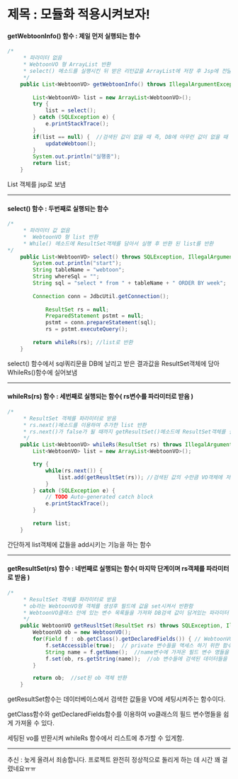 # 제목 :  모듈화 적용시켜보자!

#### getWebtoonInfo() 함수 : 제일 먼저 실행되는 함수

~~~java
/*
	 * 파라미터 없음
	 * WebtoonVO 형 ArrayList 반환
	 * select() 메소드를 실행시킨 뒤 받은 리턴값을 ArrayList에 저장 후 Jsp에 전달
	 */
	public List<WebtoonVO> getWebtoonInfo() throws IllegalArgumentException, IllegalAccessException {
		
		List<WebtoonVO> list = new ArrayList<WebtoonVO>();
		try {
			list = select();
		} catch (SQLException e) {
			e.printStackTrace();
		}
		if(list == null) {	//검색된 값이 없을 때 즉, DB에 아무런 값이 없을 때 실행
			updateWebtoon();
		}
		System.out.println("실행중");
		return list;
	}
~~~



List 객체를 jsp로 보냄

---

#### select() 함수 : 두번째로 실행되는 함수

~~~java
/*
	 * 파라미터 값 없음
	 *  WebtoonVO 형 list 반환
	 * While() 메소드에 ResultSet객체를 담아서 실행 후 반환 된 list를 반환
*/
	public List<WebtoonVO> select() throws SQLException, IllegalArgumentException, IllegalAccessException {
		System.out.println("start");
		String tableName = "webtoon";
		String whereSql = "";
		String sql = "select * from " + tableName + " ORDER BY week";
		
		Connection conn = JdbcUtil.getConnection();
		
			ResultSet rs = null;
			PreparedStatement pstmt = null;
			pstmt = conn.prepareStatement(sql);
			rs = pstmt.executeQuery();
						
		return whileRs(rs);	//list로 반환
	}
~~~



select() 함수에서 sql쿼리문을 DB에 날리고 받은 결과값을 ResultSet객체에 담아 WhileRs()함수에 실어보냄

---

#### whileRs(rs) 함수 : 세번째로 실행되는 함수( rs변수를 파라미터로 받음 )

~~~java
/*
	 * ResultSet 객체를 파라미터로 받음
	 * rs.next()메소드를 이용하여 추가한 list 반환
	 * rs.next()가 false가 될 때까지 getResultSet()메소드에 ResultSet객체를 실어서 실행시킴
	 */
	public List<WebtoonVO> whileRs(ResultSet rs) throws IllegalArgumentException, IllegalAccessException {
		List<WebtoonVO> list = new ArrayList<WebtoonVO>();

		try {
			while(rs.next()) {
				list.add(getReusltSet(rs));	//검색된 값의 수만큼 VO객체에 저장하는 함수 실행하고 list에 추
			}
		} catch (SQLException e) {
			// TODO Auto-generated catch block
			e.printStackTrace();
		}
		
		return list;
	}
~~~



간단하게 list객체에 값들을 add시키는 기능을 하는 함수

---

#### getResultSet(rs) 함수 : 네번째로 실행되는 함수( 마지막 단계이며 rs객체를 파라미터로 받음 )

~~~java
/*
	 * ResultSet 객체를 파라미터로 받음
	 * ob라는 WebtoonVO형 객체를 생성후 필드에 값을 set시켜서 반환함
	 * WebtoonVO클래스 안에 있는 변수 목록들을 가져와 DB검색 값이 담겨있는 파라미터 rs를 set시킨 후 반환시킨다.
	 */
	public WebtoonVO getReusltSet(ResultSet rs) throws SQLException, IllegalArgumentException, IllegalAccessException {
		WebtoonVO ob = new WebtoonVO();
		for(Field f : ob.getClass().getDeclaredFields()) { // WebtoonVO의 필드 변수들을 가져온다.
			f.setAccessible(true);	// private 변수들을 액세스 하기 위한 함수인 것 같다.
			String name = f.getName();	//name변수에 가져온 필드 변수 명들을 저장한다.
			f.set(ob, rs.getString(name));	//ob 변수들에 검색된 데이터들을 set시
		}

		return ob;	//set된 ob 객체 반환
	}
~~~



getResultSet함수는 데이터베이스에서 검색한 값들을 VO에 세팅시켜주는 함수이다.

getClass함수와 getDeclaredFields함수를 이용하여 vo클래스의 필드 변수명들을 쉽게 가져올 수 있다.

세팅된 vo를 반환시켜 whileRs 함수에서 리스트에 추가할 수 있게함.

---



추신 : 늦게 올려서 죄송합니다. 프로젝트 완전히 정상적으로 돌리게 하는 데 시간 꽤 걸렸네요ㅠㅠ



